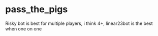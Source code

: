 # pass_the_pigs
Risky bot is best for multiple players, i think 4+,
linear23bot is the best when one on one